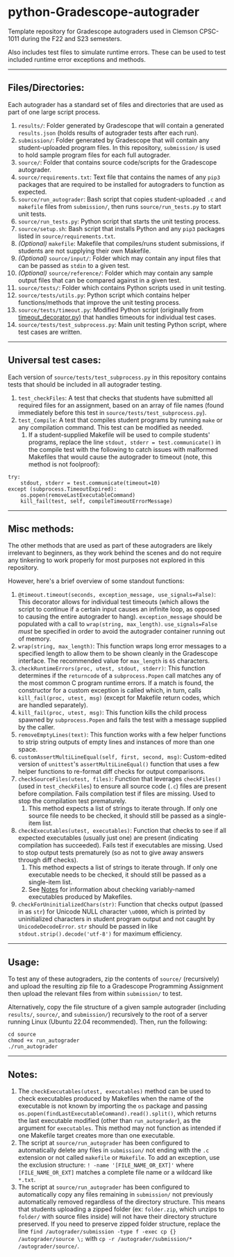 
# python-Gradescope-autograder
Template repository for Gradescope autograders used in Clemson CPSC-1011 during the F22 and S23 semesters.

Also includes test files to simulate runtime errors. These can be used to test included runtime error exceptions and methods.

----

## Files/Directories:
Each autograder has a standard set of files and directories that are used as part of one large script process.

1. `results/`: Folder generated by Gradescope that will contain a generated `results.json` (holds results of autograder tests after each run).
2. `submission/`: Folder generated by Gradescope that will contain any student-uploaded program files. In this repository, `submission/` is used to hold sample program files for each full autograder.
3. `source/`: Folder that contains source code/scripts for the Gradescope autograder.
4. `source/requirements.txt`: Text file that contains the names of any `pip3` packages that are required to be installed for autograders to function as expected.
5. `source/run_autograder`: Bash script that copies student-uploaded `.c` and `makefile` files from `submission/`, then runs `source/run_tests.py` to start unit tests.
6. `source/run_tests.py`: Python script that starts the unit testing process.
7. `source/setup.sh`: Bash script that installs Python and any `pip3` packages listed in `source/requirements.txt`.
8. *(Optional)* `makefile`: Makefile that compiles/runs student submissions, if students are not supplying their own Makefile.
9. *(Optional)* `source/input/`: Folder which may contain any input files that can be passed as `stdin` to a given test.
10. *(Optional)* `source/reference/`: Folder which may contain any sample output files that can be compared against in a given test.
11. `source/tests/`: Folder which contains Python scripts used in unit testing.
12. `source/tests/utils.py`: Python script which contains helper functions/methods that improve the unit testing process.
13. `source/tests/timeout.py`: Modified Python script (originally from [timeout_decorator.py](https://github.com/pnpnpn/timeout-decorator/blob/master/timeout_decorator/timeout_decorator.py)) that handles timeouts for individual test cases.
14. `source/tests/test_subprocess.py`: Main unit testing Python script, where test cases are written.

----

## Universal test cases:

Each version of `source/tests/test_subprocess.py` in this repository contains tests that should be included in all autograder testing.

1. `test_checkFiles`: A test that checks that students have submitted all required files for an assignment, based on an array of file names (found immediately before this test in `source/tests/test_subprocess.py`).
2. `test_Compile`: A test that compiles student programs by running `make` or any compilation command. This test can be modified as needed.
	1. If a student-supplied Makefile will be used to compile students' programs, replace the line `stdout, stderr = test.communicate()` in the compile test with the following to catch issues with malformed Makefiles that would cause the autograder to timeout (note, this method is not foolproof):

```
try:
    stdout, stderr = test.communicate(timeout=10)
except (subprocess.TimeoutExpired):
    os.popen(removeLastExecutableCommand)
    kill_fail(test, self, compileTimeoutErrorMessage)
```

----

## Misc methods:
The other methods that are used as part of these autograders are likely irrelevant to beginners, as they work behind the scenes and do not require any tinkering to work properly for most purposes not explored in this repository.

However, here's a brief overview of some standout functions:

1. `@timeout.timeout(seconds, exception_message, use_signals=False)`: This decorator allows for individual test timeouts (which allows the script to continue if a certain input causes an infinite loop, as opposed to causing the entire autograder to hang). `exception_message` should be populated with a call to `wrap(string, max_length)`. `use_signals=False` *must* be specified in order to avoid the autograder container running out of memory.
2. `wrap(string, max_length)`: This function wraps long error messages to a specified length to allow them to be shown cleanly in the Gradescope interface. The recommended value for `max_length` is `65` characters.
3. `checkRuntimeErrors(proc, utest, stdout, stderr)`: This function determines if the `returncode` of a `subprocess.Popen` call matches any of the most common C program runtime errors. If a match is found, the constructor for a custom exception is called which, in turn, calls `kill_fail(proc, utest, msg)` (except for Makefile return codes, which are handled separately).
4. `kill_fail(proc, utest, msg)`: This function kills the child process spawned by `subprocess.Popen` and fails the test with a message supplied by the caller.
5. `removeEmptyLines(text)`: This function works with a few helper functions to strip string outputs of empty lines and instances of more than one space.
6. `customAssertMultiLineEqual(self, first, second, msg)`: Custom-edited version of `unittest`'s `assertMultiLineEqual()` function that uses a few helper functions to re-format diff checks for output comparisons.
7. `checkSourceFiles(utest, files)`: Function that leverages `checkFiles()` (used in `test_checkFiles`) to ensure all source code (`.c`) files are present before compilation. Fails compilation test if files are missing. Used to stop the compilation test prematurely.
    1. This method expects a list of strings to iterate through. If only one source file needs to be checked, it should still be passed as a single-item list.
9. `checkExecutables(utest, executables)`: Function that checks to see if all expected executables (usually just one) are present (indicating compilation has succeeded). Fails test if executables are missing. Used to stop output tests prematurely (so as not to give away answers through diff checks).
    1. This method expects a list of strings to iterate through. If only one executable needs to be checked, it should still be passed as a single-item list.
    2. See [Notes](https://github.com/sulliops/python-Gradescope-autograder#notes) for information about checking variably-named executables produced by Makefiles.
10. `checkForUninitializedChars(str)`: Function that checks output (passed in as `str`) for Unicode NULL character `\u0000`, which is printed by uninitialized characters in student program output and not caught by `UnicodeDecodeError`. `str` should be passed in like `stdout.strip().decode('utf-8')` for maximum efficiency.

----

## Usage:
To test any of these autograders, zip the contents of `source/` (recursively) and upload the resulting zip file to a Gradescope Programming Assignment then upload the relevant files from within `submission/` to test.

Alternatively, copy the file structure of a given sample autograder (including `results/`, `source/`, and `submission/`) recursively to the root of a server running Linux (Ubuntu 22.04 recommended). Then, run the following:

```
cd source
chmod +x run_autograder
./run_autograder
```

----

## Notes:
1. The `checkExecutables(utest, executables)` method can be used to check executables produced by Makefiles when the name of the executable is not known by importing the `os` package and passing `os.popen(findLastExecutableCommand).read().split()`, which returns the last executable modified (other than `run_autograder`), as the argument for `executables`. This method may not function as intended if one Makefile target creates more than one executable.
2. The script at `source/run_autograder` has been configured to automatically delete any files in `submission/` not ending with the `.c` extension or not called `makefile` or `Makefile`. To add an exception, use the exclusion structure: `! -name '[FILE_NAME_OR_EXT]'` where `[FILE_NAME_OR_EXT]` matches a complete file name or a wildcard like `*.txt`.
3. The script at `source/run_autograder` has been configured to automatically copy any files remaining in `submission/` not previously automatically removed regardless of the directory structure. This means that students uploading a zipped folder (ex: `folder.zip`, which unzips to `folder/` with source files inside) will not have their directory structure preserved. If you need to preserve zipped folder structure, replace the line `find /autograder/submission -type f -exec cp {} /autograder/source \;` with `cp -r /autograder/submission/* /autograder/source/`.
